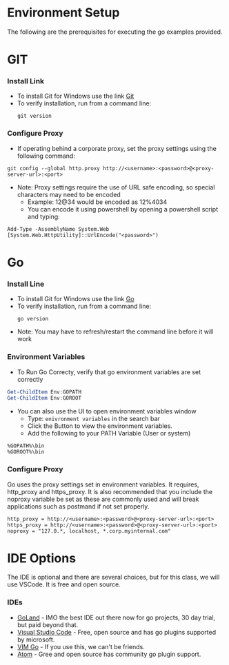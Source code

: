 # Environment Setup
The following are the prerequisites for executing the go examples provided.
# GIT
### Install Link
- To install Git for Windows use the link [Git](https://git-scm.com/download/win)
- To verify installation, run from a command line:
  ```
  git version
  ```
### Configure Proxy

- If operating behind a corporate proxy, set the proxy settings using the following command:
  
```
git config --global http.proxy http://<username>:<password>@<proxy-server-url>:<port>
```
- Note: Proxy settings require the use of URL safe encoding, so special characters may need to be encoded
  - Example: 12@34 would be encoded as 12%4034
  - You can encode it using powershell by opening a powershell script and typing:
```
Add-Type -AssemblyName System.Web
[System.Web.HttpUtility]::UrlEncode("<password>")
```
# Go
### Install Line
- To install Git for Windows use the link [Go](https://golang.org/doc/install)
- To verify installation, run from a command line:
  ```
  go version
  ```
- Note: You may have to refresh/restart the command line before it will work

### Environment Variables
- To Run Go Correcty, verify that go environment variables are set correctly
``` Powershell
Get-ChildItem Env:GOPATH
Get-ChildItem Env:GOROOT
```
- You can also use the UI to open environment variables window
  - Type: `enivronment variables` in the search bar
  - Click the Button to view the environment variables.
  - Add the following to your PATH Variable (User or system)
```
%GOPATH%\bin
%GOROOT%\bin
```
### Configure Proxy
Go uses the proxy settings set in environment variables.  It requires, http_proxy and https_proxy.  It is also recommended that you include the noproxy variable be set as these are commonly used and will break applications such as postmand if not set properly.

```
http_proxy = http://<username>:<password>@<proxy-server-url>:<port>
https_proxy = http://<username>:<password>@<proxy-server-url>:<port>
noproxy = "127.0.*, localhost, *.corp.myinternal.com"
```

# IDE Options
The IDE is optional and there are several choices, but for this class, we will use VSCode.  It is free and open source.

### IDEs
- [GoLand](https://www.jetbrains.com/go/) - IMO the best IDE out there now for go projects, 30 day trial, but paid beyond that.
- [Visual Studio Code](https://code.visualstudio.com/) - Free, open source and has go plugins supported by microsoft.
- [VIM Go](https://github.com/fatih/vim-go) - If you use this, we can't be friends.
- [Atom](https://ide.atom.io/) - Gree and open source has community go plugin support.

